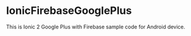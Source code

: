 ﻿# IonicFirebaseGooglePlus

This is Ionic 2  Google Plus with Firebase sample code for Android device.


